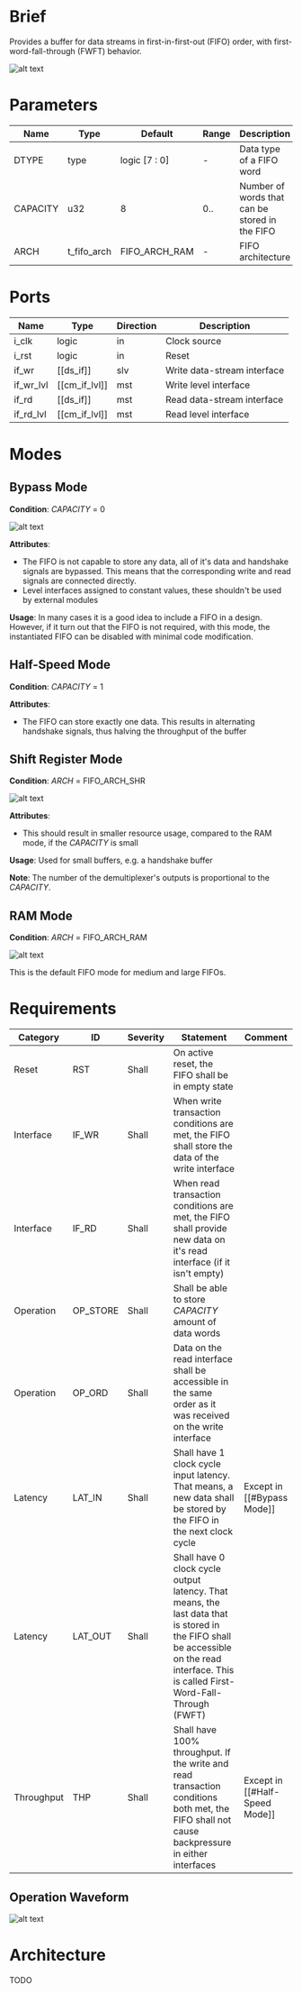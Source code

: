 # Brief
Provides a buffer for data streams in first-in-first-out (FIFO) order, with first-word-fall-through (FWFT) behavior.

![alt text](draw/ds_fifo/bd_brief.drawio.svg)
# Parameters
| Name     | Type        | Default       | Range | Description                                    | Comment        |
| -------- | ----------- | ------------- | ----- | ---------------------------------------------- | -------------- |
| DTYPE    | type        | logic [7 : 0] | -     | Data type of a FIFO word                       |                |
| CAPACITY | u32         | 8             | 0..   | Number of words that can be stored in the FIFO |                |
| ARCH     | t_fifo_arch | FIFO_ARCH_RAM | -     | FIFO architecture                              | [[ds_pkg#FIFO Architecture]] |
# Ports
| Name      | Type          | Direction | Description                 |
| --------- | ------------- | --------- | --------------------------- |
| i_clk     | logic         | in        | Clock source                |
| i_rst     | logic         | in        | Reset                       |
| if_wr     | [[ds_if]]     | slv       | Write data-stream interface |
| if_wr_lvl | [[cm_if_lvl]] | mst       | Write level interface       |
| if_rd     | [[ds_if]]     | mst       | Read data-stream interface  |
| if_rd_lvl | [[cm_if_lvl]] | mst       | Read level interface        |
# Modes
## Bypass Mode
**Condition**: *CAPACITY* = 0

![alt text](draw/ds_fifo/bd_bypass.drawio.svg)

**Attributes**:
- The FIFO is not capable to store any data, all of it's data and handshake signals are bypassed. This means that the corresponding write and read signals are connected directly.
- Level interfaces assigned to constant values, these shouldn't be used by external modules

**Usage**: In many cases it is a good idea to include a FIFO in a design. However, if it turn out that the FIFO is not required, with this mode, the instantiated FIFO can be disabled with minimal code modification.
## Half-Speed Mode
**Condition**: *CAPACITY* = 1

**Attributes**:
- The FIFO can store exactly one data. This results in alternating handshake signals, thus halving the throughput of the buffer
## Shift Register Mode
**Condition**: *ARCH* = FIFO_ARCH_SHR

![alt text](draw/ds_fifo/bd_half_speed.drawio.svg)

**Attributes**:
- This should result in smaller resource usage, compared to the RAM mode, if the *CAPACITY* is small

**Usage**: Used for small buffers, e.g. a handshake buffer

**Note**: The number of the demultiplexer's outputs is proportional to the *CAPACITY*.
## RAM Mode
**Condition**: *ARCH* = FIFO_ARCH_RAM

![alt text](draw/ds_fifo/bd_ram.drawio.svg)

This is the default FIFO mode for medium and large FIFOs.
# Requirements
| Category   | ID       | Severity | Statement                                                                                                                                                                              | Comment                        |
| ---------- | -------- | -------- | -------------------------------------------------------------------------------------------------------------------------------------------------------------------------------------- | ------------------------------ |
| Reset      | RST      | Shall    | On active reset, the FIFO shall be in empty state                                                                                                                                      |                                |
| Interface  | IF_WR    | Shall    | When write transaction conditions are met, the FIFO shall store the data of the write interface                                                                                        |                                |
| Interface  | IF_RD    | Shall    | When read transaction conditions are met, the FIFO shall provide new data on it's read interface (if it isn't empty)                                                                   |                                |
| Operation  | OP_STORE | Shall    | Shall be able to store *CAPACITY* amount of data words                                                                                                                                 |                                |
| Operation  | OP_ORD   | Shall    | Data on the read interface shall be accessible in the same order as it was received on the write interface                                                                             |                                |
| Latency    | LAT_IN   | Shall    | Shall have 1 clock cycle input latency. That means, a new data shall be stored by the FIFO in the next clock cycle                                                                     | Except in [[#Bypass Mode]]     |
| Latency    | LAT_OUT  | Shall    | Shall have 0 clock cycle output latency. That means, the last data that is stored in the FIFO shall be accessible on the read interface. This is called First-Word-Fall-Through (FWFT) |                                |
| Throughput | THP      | Shall    | Shall have 100% throughput. If the write and read transaction conditions both met, the FIFO shall not cause backpressure in either interfaces                                          | Except in [[#Half-Speed Mode]] |
## Operation Waveform
![alt text](draw/ds_fifo/wf_op.drawio.svg)
# Architecture
TODO
